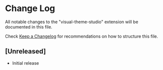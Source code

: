 # Change Log

All notable changes to the "visual-theme-studio" extension will be documented in this file.

Check [Keep a Changelog](http://keepachangelog.com/) for recommendations on how to structure this file.

## [Unreleased]

- Initial release
